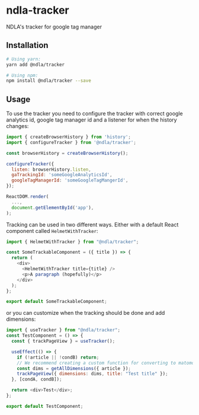 # ndla-tracker

NDLA's tracker for google tag manager

## Installation

```sh
# Using yarn:
yarn add @ndla/tracker

# Using npm:
npm install @ndla/tracker --save
```

## Usage

To use the tracker you need to configure the tracker with correct google analytics id, google tag manager id and a listener for when the history changes:

```javascript
import { createBrowserHistory } from 'history';
import { configureTracker } from '@ndla/tracker';

const browserHistory = createBrowserHistory();

configureTracker({
  listen: browserHistory.listen,
  gaTrackingId: 'someGoogleAnalyticsId',
  googleTagManagerId: 'someGoogleTagMangerId',
});

ReactDOM.render(
  ...,
  document.getElementById('app'),
);
```

Tracking can be used in two different ways. Either with a default React component called `HelmetWithTracker`:

```javascript
import { HelmetWithTracker } from "@ndla/tracker";

const SomeTrackableComponent = ({ title }) => {
  return (
    <div>
      <HelmetWithTracker title={title} />
      <p>A paragraph (hopefully)</p>
    </div>
  );
};

export default SomeTrackableComponent;
```

or you can customize when the tracking should be done and add dimensions:

```javascript
import { useTracker } from "@ndla/tracker";
const TestComponent = () => {
  const { trackPageView } = useTracker();

  useEffect(() => {
    if (!article || !condB) return;
    // We recommend creating a custom function for converting to matomo dimensions
    const dims = getAllDimensions({ article });
    trackPageView({ dimensions: dims, title: "Test title" });
  }, [condA, condB]);

  return <div>Test</div>;
};

export default TestComponent;
```

